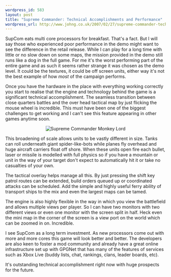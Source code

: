 ```yaml
--- 
wordpress_id: 583
layout: post
title: "Supreme Commander: Technical Accomplishments and Performance"
wordpress_url: http://www.johng.co.uk/2007/02/27/supreme-commander-technical-accomplishments-and-performance/
---
```

SupCom eats multi core processors for breakfast. That's a fact. But I will say those who experienced poor performance in the demo might want to see the difference in the retail release. While I can play for a long time with little or no slow down on some maps, the mission provided in the demo still runs like a dog in the full game. For me it's the worst performing part of the entire game and as such it seems rather strange it was chosen as the demo level. It could be the textures, it could be off screen units, either way it's not the best example of how <i>most</i> of the campaign performs.

Once you have the hardware in the place with everything working correctly you start to realise that the engine and technology behind the game is a significant technical accomplishment. The seamless transition between close quarters battles and the over head tactical map by just flicking the mouse wheel is incredible. This must have been one of the biggest challenges to get working and I can't see this feature appearing in other games anytime soon.

<div align="center"><img ilo-full-src="http://www.johng.co.uk/wp-content/uploads/2007/02/supcommonkeylord.jpg" id="image408" src="http://www.johng.co.uk/wp-content/uploads/2007/02/supcommonkeylord.jpg" alt="Supreme Commander Monkey Lord" /></div>

This broadening of scale allows units to be vastly different in size. Tanks can roll underneath giant spider-like-bots while planes fly overhead and huge aircraft carriers float off shore. When these units open fire each bullet, laser or missile is modelled with full physics so if you have a mountain or unit in the way of your target don't expect to automatically hit it or take no casualties of your own.

The tactical overlay helps manage all this. By just pressing the shift key patrol routes can be extended, build orders queued up or coordinated attacks can be scheduled. Add the simple and highly useful ferry ability of transport ships to the mix and even the largest maps can be tamed.

The engine is also highly flexible in the way in which you view the battlefield and allows multiple views per player. So I can have two monitors with two different views or even one monitor with the screen split in half. Heck even the mini map in the corner of the screen is a view port on the world which can be zoomed in on. Incredible.

I see SupCom as a long term investment. As new processors come out with more and more cores this game will look better and better. The developers are also keen to foster a mod community and already have a great online infrastructure set up with GPGNet that has many of the features of services such as Xbox Live (buddy lists, chat, rankings, clans, leader boards, etc).

It's outstanding technical accomplishment right now with huge prospects for the future.

